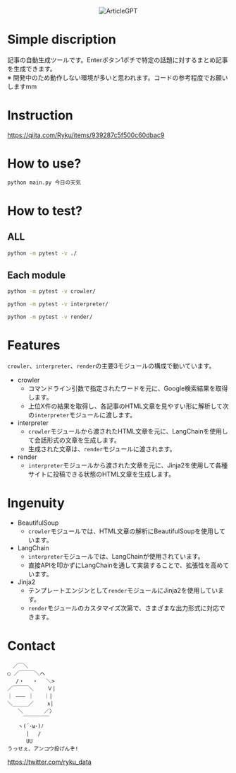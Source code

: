<p align="center">
  <img src="https://github.com/Ry-Kurihara/ArticleGPT/assets/43668533/812ef014-5d37-48c0-95c7-be4c6f96bd80" alt="ArticleGPT" />
</p>

# Simple discription
記事の自動生成ツールです。Enterボタン1ポチで特定の話題に対するまとめ記事を生成できます。  
※ 開発中のため動作しない環境が多いと思われます。コードの参考程度でお願いしますmm

# Instruction
https://qiita.com/Ryku/items/939287c5f500c60dbac9

# How to use?
```sh 
python main.py 今日の天気
```

# How to test?
## ALL
```sh 
python -m pytest -v ./
```

## Each module
```sh 
python -m pytest -v crowler/
```

```sh 
python -m pytest -v interpreter/
```

```sh
python -m pytest -v render/
```

# Features
`crowler`、`interpreter`、`render`の主要3モジュールの構成で動いています。

- crowler
  - コマンドライン引数で指定されたワードを元に、Google検索結果を取得します。
  - 上位X件の結果を取得し、各記事のHTML文章を見やすい形に解析して次の`interpreter`モジュールに渡します。
- interpreter
  - `crowler`モジュールから渡されたHTML文章を元に、LangChainを使用して会話形式の文章を生成します。
  - 生成された文章は、`render`モジュールに渡されます。
- render
  - `interpreter`モジュールから渡された文章を元に、Jinja2を使用して各種サイトに投稿できる状態のHTML文章を生成します。

# Ingenuity
- BeautifulSoup
  - `crowler`モジュールでは、HTML文章の解析にBeautifulSoupを使用しています。
- LangChain
  - `interpreter`モジュールでは、LangChainが使用されています。 
  - 直接APIを叩かずにLangChainを通して実装することで、拡張性を高めています。
- Jinja2
  - テンプレートエンジンとして`render`モジュールにJinja2を使用しています。
  - `render`モジュールのカスタマイズ次第で、さまざまな出力形式に対応できます。

# Contact
```
　／￣＼
○ ／￣￣￣＼ヘ
　 /・　 ・　 ＼>
／￣￣￣＼　　 Ｖ|
｜ ――― ｜　　｜|
＼＿＿＿／　　 ∧|
　　＼　　　　／〉
　　　￣￣￣￣￣
　　ヽ(´･ω･)ﾉ
　　　 |　 /
　　　 UU
うっせぇ、アンコウ投げんぞ!
```

https://twitter.com/ryku_data